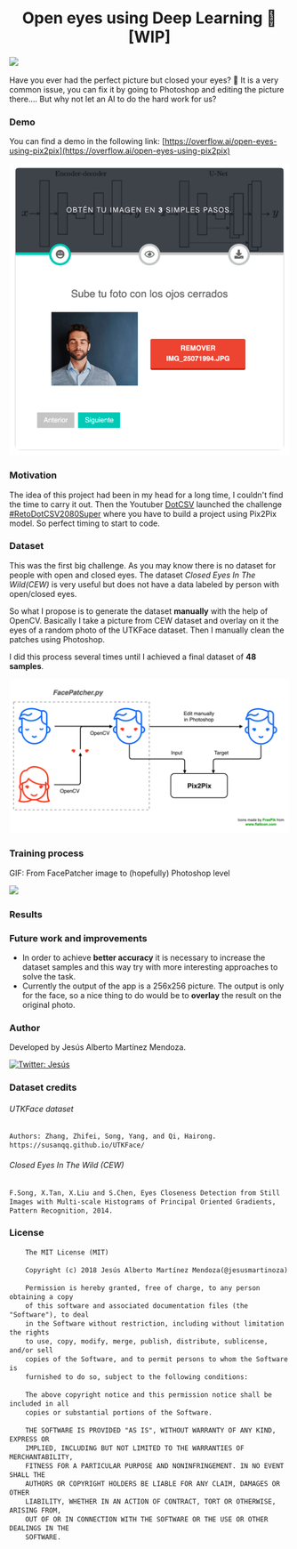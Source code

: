 <h1 align="center">Open eyes using Deep Learning 👀 [WIP]</h1>
<p>
  <img src="https://img.shields.io/badge/version-0.1-blue.svg?cacheSeconds=2592000" />
</p>
Have you ever had the perfect picture but closed your eyes? 🤦 It is a very common issue, you can fix it by going to Photoshop and editing the picture there.... But why not let an AI to do the hard work for us?

### Demo
You can find a demo in the following link: [https://overflow.ai/open-eyes-using-pix2pix](https://overflow.ai/open-eyes-using-pix2pix)

![](https://github.com/jesusmartinoza/Open-eyes-using-Pix2Pix/blob/master/assets/demo_1.png?raw=true)

### Motivation
The idea of this project had been in my head for a long time, I couldn't find the time to carry it out. Then the Youtuber [DotCSV](https://www.youtube.com/channel/UCy5znSnfMsDwaLlROnZ7Qbg) launched the challenge [#RetoDotCSV2080Super](https://www.youtube.com/watch?v=BNgAaCK920E) where you have to build a project using Pix2Pix model. So perfect timing to start to code.

### Dataset
This was the first big challenge. As you may know there is no dataset for people with open and closed eyes.  The dataset *Closed Eyes In The Wild(CEW)* is very useful but does not have a data labeled by person with open/closed eyes.

So what I propose is to generate the dataset **manually** with the help of OpenCV. Basically I take a picture from CEW dataset and overlay on it the eyes of a random photo of the UTKFace dataset. Then I manually clean the patches using Photoshop.

I did this process several times until I achieved a final dataset of **48 samples**.

![](https://github.com/jesusmartinoza/Open-eyes-using-Pix2Pix/blob/master/assets/training_process.png?raw=true)

### Training process
GIF: From FacePatcher image to (hopefully) Photoshop level

![](https://github.com/jesusmartinoza/Open-eyes-using-Pix2Pix/blob/master/assets/process.gif?raw=true)


### Results

### Future work and improvements
 - In order to achieve **better accuracy** it is necessary to increase the dataset samples and this way try with more interesting approaches to solve the task.
 - Currently the output of the app is a 256x256 picture. The output is only for the face, so a nice thing to do would be to **overlay** the result on the original photo.

### Author
Developed by Jesús Alberto Martínez Mendoza.

<a href="https://twitter.com/jesusmartinoza">
  <img alt="Twitter: Jesús" src="https://img.shields.io/twitter/follow/jesusmartinoza.svg?style=social" target="_blank" />
</a>

### Dataset credits
###### UTKFace dataset
```
Authors: Zhang, Zhifei, Song, Yang, and Qi, Hairong.
https://susanqq.github.io/UTKFace/
```

###### Closed Eyes In The Wild (CEW)
```
F.Song, X.Tan, X.Liu and S.Chen, Eyes Closeness Detection from Still Images with Multi-scale Histograms of Principal Oriented Gradients, Pattern Recognition, 2014.
```

### License
```
    The MIT License (MIT)

    Copyright (c) 2018 Jesús Alberto Martínez Mendoza(@jesusmartinoza)

    Permission is hereby granted, free of charge, to any person obtaining a copy
    of this software and associated documentation files (the "Software"), to deal
    in the Software without restriction, including without limitation the rights
    to use, copy, modify, merge, publish, distribute, sublicense, and/or sell
    copies of the Software, and to permit persons to whom the Software is
    furnished to do so, subject to the following conditions:

    The above copyright notice and this permission notice shall be included in all
    copies or substantial portions of the Software.

    THE SOFTWARE IS PROVIDED "AS IS", WITHOUT WARRANTY OF ANY KIND, EXPRESS OR
    IMPLIED, INCLUDING BUT NOT LIMITED TO THE WARRANTIES OF MERCHANTABILITY,
    FITNESS FOR A PARTICULAR PURPOSE AND NONINFRINGEMENT. IN NO EVENT SHALL THE
    AUTHORS OR COPYRIGHT HOLDERS BE LIABLE FOR ANY CLAIM, DAMAGES OR OTHER
    LIABILITY, WHETHER IN AN ACTION OF CONTRACT, TORT OR OTHERWISE, ARISING FROM,
    OUT OF OR IN CONNECTION WITH THE SOFTWARE OR THE USE OR OTHER DEALINGS IN THE
    SOFTWARE.

```
